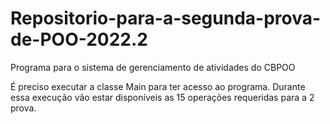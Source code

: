 # Repositorio-para-a-segunda-prova-de-POO-2022.2
Programa para o sistema de gerenciamento de atividades do CBPOO

É preciso executar a classe Main para ter acesso ao programa. Durante essa execução vão estar disponíveis as 15 operações requeridas para a 2 prova.
